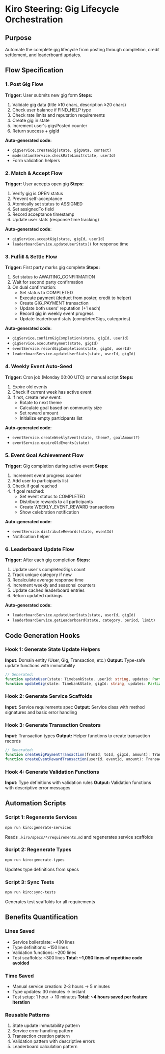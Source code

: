 # Kiro Steering: Gig Lifecycle Orchestration

## Purpose
Automate the complete gig lifecycle from posting through completion, credit settlement, and leaderboard updates.

## Flow Specification

### 1. Post Gig Flow
**Trigger:** User submits new gig form
**Steps:**
1. Validate gig data (title ≥10 chars, description ≥20 chars)
2. Check user balance if FIND_HELP type
3. Check rate limits and reputation requirements
4. Create gig in state
5. Increment user's gigsPosted counter
6. Return success + gigId

**Auto-generated code:**
- `gigService.createGig(state, gigData, context)`
- `moderationService.checkRateLimit(state, userId)`
- Form validation helpers

### 2. Match & Accept Flow
**Trigger:** User accepts open gig
**Steps:**
1. Verify gig is OPEN status
2. Prevent self-acceptance
3. Atomically set status to ASSIGNED
4. Set assignedTo field
5. Record acceptance timestamp
6. Update user stats (response time tracking)

**Auto-generated code:**
- `gigService.acceptGig(state, gigId, userId)`
- `leaderboardService.updateUserStats()` for response time

### 3. Fulfill & Settle Flow
**Trigger:** First party marks gig complete
**Steps:**
1. Set status to AWAITING_CONFIRMATION
2. Wait for second party confirmation
3. On dual confirmation:
   - Set status to COMPLETED
   - Execute payment (deduct from poster, credit to helper)
   - Create GIG_PAYMENT transaction
   - Update both users' reputation (+1 each)
   - Record gig in weekly event progress
   - Update leaderboard stats (completedGigs, categories)

**Auto-generated code:**
- `gigService.confirmGigCompletion(state, gigId, userId)`
- `gigService.executePayment(state, gigId)`
- `eventService.recordGigCompletion(state, gigId, userId)`
- `leaderboardService.updateUserStats(state, userId, gigId)`

### 4. Weekly Event Auto-Seed
**Trigger:** Cron job (Monday 00:00 UTC) or manual script
**Steps:**
1. Expire old events
2. Check if current week has active event
3. If not, create new event:
   - Rotate to next theme
   - Calculate goal based on community size
   - Set reward amount
   - Initialize empty participants list

**Auto-generated code:**
- `eventService.createWeeklyEvent(state, theme?, goalAmount?)`
- `eventService.expireOldEvents(state)`

### 5. Event Goal Achievement Flow
**Trigger:** Gig completion during active event
**Steps:**
1. Increment event progress counter
2. Add user to participants list
3. Check if goal reached
4. If goal reached:
   - Set event status to COMPLETED
   - Distribute rewards to all participants
   - Create WEEKLY_EVENT_REWARD transactions
   - Show celebration notification

**Auto-generated code:**
- `eventService.distributeRewards(state, eventId)`
- Notification helper

### 6. Leaderboard Update Flow
**Trigger:** After each gig completion
**Steps:**
1. Update user's completedGigs count
2. Track unique category if new
3. Recalculate average response time
4. Increment weekly and seasonal counters
5. Update cached leaderboard entries
6. Return updated rankings

**Auto-generated code:**
- `leaderboardService.updateUserStats(state, userId, gigId)`
- `leaderboardService.getLeaderboard(state, category, period, limit)`

## Code Generation Hooks

### Hook 1: Generate State Update Helpers
**Input:** Domain entity (User, Gig, Transaction, etc.)
**Output:** Type-safe update functions with immutability

```typescript
// Generated:
function updateUser(state: TimebankState, userId: string, updates: Partial<User>): TimebankState
function updateGig(state: TimebankState, gigId: string, updates: Partial<Gig>): TimebankState
```

### Hook 2: Generate Service Scaffolds
**Input:** Service requirements spec
**Output:** Service class with method signatures and basic error handling

### Hook 3: Generate Transaction Creators
**Input:** Transaction types
**Output:** Helper functions to create transaction records

```typescript
// Generated:
function createGigPaymentTransaction(fromId, toId, gigId, amount): Transaction
function createEventRewardTransaction(userId, eventId, amount): Transaction
```

### Hook 4: Generate Validation Functions
**Input:** Type definitions with validation rules
**Output:** Validation functions with descriptive error messages

## Automation Scripts

### Script 1: Regenerate Services
```bash
npm run kiro:generate-services
```
Reads `.kiro/specs/*/requirements.md` and regenerates service scaffolds

### Script 2: Regenerate Types
```bash
npm run kiro:generate-types
```
Updates type definitions from specs

### Script 3: Sync Tests
```bash
npm run kiro:sync-tests
```
Generates test scaffolds for all requirements

## Benefits Quantification

### Lines Saved
- Service boilerplate: ~400 lines
- Type definitions: ~150 lines  
- Validation functions: ~200 lines
- Test scaffolds: ~300 lines
**Total: ~1,050 lines of repetitive code avoided**

### Time Saved
- Manual service creation: 2-3 hours → 5 minutes
- Type updates: 30 minutes → instant
- Test setup: 1 hour → 10 minutes
**Total: ~4 hours saved per feature iteration**

### Reusable Patterns
1. State update immutability pattern
2. Service error handling pattern
3. Transaction creation pattern
4. Validation pattern with descriptive errors
5. Leaderboard calculation pattern
